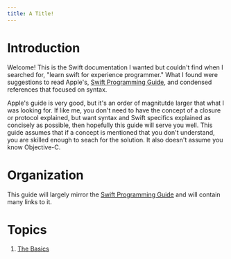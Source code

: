```yaml
---
title: A Title!
---
```


# Introduction

Welcome! This is the Swift documentation I wanted but couldn't find when I searched for, "learn swift for experience programmer." What I found were suggestions to read Apple's, [Swift Programming Guide](https://docs.swift.org/swift-book/LanguageGuide/TheBasics.html), and condensed references that focused on syntax.

Apple's guide is very good, but it's an order of magnitutde larger that what I was looking for. If like me, you don't need to have the concept of a closure or protocol explained, but want syntax and Swift specifics explained as concisely as possible, then hopefully this guide will serve you well. This guide assumes that if a concept is mentioned that you don't understand, you are skilled enough to seach for the solution. It also doesn't assume you know Objective-C.

# Organization

This guide will largely mirror the [Swift Programming Guide](https://docs.swift.org/swift-book/LanguageGuide/TheBasics.html) and will contain many links to it.

# Topics

1. [The Basics](basics.md)
